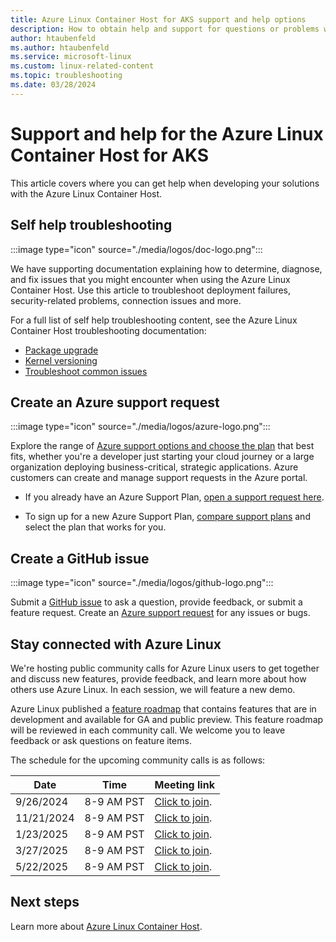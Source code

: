 ```yaml
---
title: Azure Linux Container Host for AKS support and help options 
description: How to obtain help and support for questions or problems when you create solutions using the Azure Linux Container Host. 
author: htaubenfeld
ms.author: htaubenfeld
ms.service: microsoft-linux
ms.custom: linux-related-content
ms.topic: troubleshooting
ms.date: 03/28/2024
---
```


# Support and help for the Azure Linux Container Host for AKS

This article covers where you can get help when developing your solutions with the Azure Linux Container Host.

## Self help troubleshooting

:::image type="icon" source="./media/logos/doc-logo.png":::

We have supporting documentation explaining how to determine, diagnose, and fix issues that you might encounter when using the Azure Linux Container Host. Use this article to troubleshoot deployment failures, security-related problems, connection issues and more.

For a full list of self help troubleshooting content, see the Azure Linux Container Host troubleshooting documentation:

- [Package upgrade](./troubleshoot-packages.md)
- [Kernel versioning](./troubleshoot-kernel.md)
- [Troubleshoot common issues](/troubleshoot/azure/azure-kubernetes/troubleshoot-common-mariner-aks)

## Create an Azure support request

:::image type="icon" source="./media/logos/azure-logo.png":::

Explore the range of [Azure support options and choose the plan](https://azure.microsoft.com/support/plans) that best fits, whether you're a developer just starting your cloud journey or a large organization deploying business-critical, strategic applications. Azure customers can create and manage support requests in the Azure portal.

- If you already have an Azure Support Plan, [open a support request here](https://portal.azure.com/#blade/Microsoft_Azure_Support/HelpAndSupportBlade/newsupportrequest).

- To sign up for a new Azure Support Plan, [compare support plans](https://azure.microsoft.com/support/plans/) and select the plan that works for you.

## Create a GitHub issue

:::image type="icon" source="./media/logos/github-logo.png":::

Submit a [GitHub issue](https://github.com/microsoft/CBL-Mariner/issues/new/choose) to ask a question, provide feedback, or submit a feature request. Create an [Azure support request](#create-an-azure-support-request) for any issues or bugs.

## Stay connected with Azure Linux

We're hosting public community calls for Azure Linux users to get together and discuss new features, provide feedback, and learn more about how others use Azure Linux. In each session, we will feature a new demo.

Azure Linux published a [feature roadmap](https://github.com/orgs/microsoft/projects/970/views/2) that contains features that are in development and available for GA and public preview. This feature roadmap will be reviewed in each community call. We welcome you to leave feedback or ask questions on feature items.

The schedule for the upcoming community calls is as follows:

| Date | Time | Meeting link |
| --- | --- | --- |
| 9/26/2024 | 8-9 AM PST | [Click to join](https://teams.microsoft.com/l/meetup-join/19%3ameeting_ZDcyZjRkYWMtOWQxYS00OTk3LWFhNmMtMTMwY2VhMTA4OTZi%40thread.v2/0?context=%7b%22Tid%22%3a%2272f988bf-86f1-41af-91ab-2d7cd011db47%22%2c%22Oid%22%3a%2271a6ce92-58a5-4ea0-96f4-bd4a0401370a%22%7d). |
| 11/21/2024 | 8-9 AM PST | [Click to join](https://teams.microsoft.com/l/meetup-join/19%3ameeting_ZDcyZjRkYWMtOWQxYS00OTk3LWFhNmMtMTMwY2VhMTA4OTZi%40thread.v2/0?context=%7b%22Tid%22%3a%2272f988bf-86f1-41af-91ab-2d7cd011db47%22%2c%22Oid%22%3a%2271a6ce92-58a5-4ea0-96f4-bd4a0401370a%22%7d). |
| 1/23/2025 | 8-9 AM PST | [Click to join](https://teams.microsoft.com/l/meetup-join/19%3ameeting_ZDcyZjRkYWMtOWQxYS00OTk3LWFhNmMtMTMwY2VhMTA4OTZi%40thread.v2/0?context=%7b%22Tid%22%3a%2272f988bf-86f1-41af-91ab-2d7cd011db47%22%2c%22Oid%22%3a%2271a6ce92-58a5-4ea0-96f4-bd4a0401370a%22%7d). |
| 3/27/2025 | 8-9 AM PST | [Click to join](https://teams.microsoft.com/l/meetup-join/19%3ameeting_ZDcyZjRkYWMtOWQxYS00OTk3LWFhNmMtMTMwY2VhMTA4OTZi%40thread.v2/0?context=%7b%22Tid%22%3a%2272f988bf-86f1-41af-91ab-2d7cd011db47%22%2c%22Oid%22%3a%2271a6ce92-58a5-4ea0-96f4-bd4a0401370a%22%7d). |
| 5/22/2025 | 8-9 AM PST | [Click to join](https://teams.microsoft.com/l/meetup-join/19%3ameeting_ZDcyZjRkYWMtOWQxYS00OTk3LWFhNmMtMTMwY2VhMTA4OTZi%40thread.v2/0?context=%7b%22Tid%22%3a%2272f988bf-86f1-41af-91ab-2d7cd011db47%22%2c%22Oid%22%3a%2271a6ce92-58a5-4ea0-96f4-bd4a0401370a%22%7d). |

## Next steps

Learn more about [Azure Linux Container Host](./index.yml).
